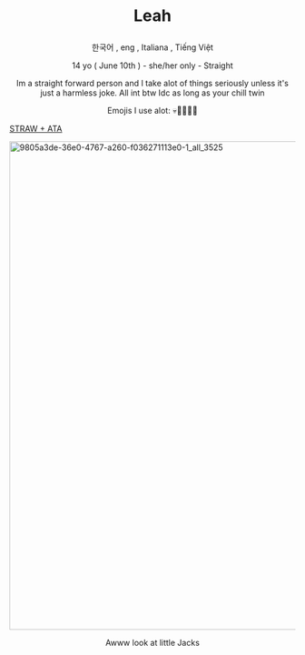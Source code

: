#     <p align="center">Leah</p> 
  <p align="center">한국어 , eng , Italiana , Tiếng Việt</p>

 <p align="center">14 yo ( June 10th ) - she/her only - Straight</p>

 <p align="center">Im a straight forward person and I take alot of things seriously unless it's just a harmless joke. All int btw Idc as long as your chill twin</p>

 <p align="center">Emojis I use alot: 💀🐢🙂🥹😭</p>

[STRAW + ATA](https://outthedoor.straw.page)

 <img width="736" height="859" alt="9805a3de-36e0-4767-a260-f036271113e0-1_all_3525" src="https://github.com/user-attachments/assets/e5cc4af7-ea6a-4e35-a3bb-f1cbac264565" />
    <p align="center">Awww look at little Jacks</p>
